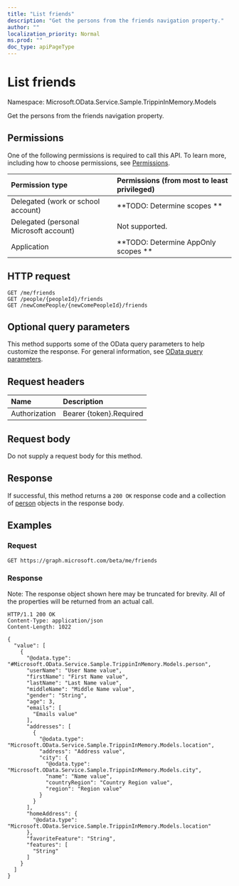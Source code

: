 ```yaml
---
title: "List friends"
description: "Get the persons from the friends navigation property."
author: ""
localization_priority: Normal
ms.prod: ""
doc_type: apiPageType
---
```


# List friends

Namespace: Microsoft.OData.Service.Sample.TrippinInMemory.Models

Get the persons from the friends navigation property.

## Permissions
One of the following permissions is required to call this API. To learn more, including how to choose permissions, see [Permissions](/concepts/permissions-reference.md).

|Permission type|Permissions (from most to least privileged)|
|:---|:---|
|Delegated (work or school account)|**TODO: Determine scopes **|
|Delegated (personal Microsoft account)|Not supported.|
|Application|**TODO: Determine AppOnly scopes **|

## HTTP request
<!-- {
  "blockType": "ignored"
}
-->
``` http
GET /me/friends
GET /people/{peopleId}/friends
GET /newComePeople/{newComePeopleId}/friends
```

## Optional query parameters
This method supports some of the OData query parameters to help customize the response. For general information, see [OData query parameters](/graph/query-parameters).

## Request headers
|Name|Description|
|:---|:---|
|Authorization|Bearer {token}.Required|

## Request body
Do not supply a request body for this method.

## Response
If successful, this method returns a `200 OK` response code and a collection of [person](../resources/person.md) objects in the response body.

## Examples

### Request
<!-- {
  "blockType": "request",
  "name": "get_person"
}
-->
``` http
GET https://graph.microsoft.com/beta/me/friends
```

### Response
Note: The response object shown here may be truncated for brevity. All of the properties will be returned from an actual call.
<!-- {
  "blockType": "response",
  "truncated": true,
  "@odata.type": "collection(microsoft.odata.service.sample.trippininmemory.models.person)"
}
-->
``` http
HTTP/1.1 200 OK
Content-Type: application/json
Content-Length: 1022

{
  "value": [
    {
      "@odata.type": "#Microsoft.OData.Service.Sample.TrippinInMemory.Models.person",
      "userName": "User Name value",
      "firstName": "First Name value",
      "lastName": "Last Name value",
      "middleName": "Middle Name value",
      "gender": "String",
      "age": 3,
      "emails": [
        "Emails value"
      ],
      "addresses": [
        {
          "@odata.type": "Microsoft.OData.Service.Sample.TrippinInMemory.Models.location",
          "address": "Address value",
          "city": {
            "@odata.type": "Microsoft.OData.Service.Sample.TrippinInMemory.Models.city",
            "name": "Name value",
            "countryRegion": "Country Region value",
            "region": "Region value"
          }
        }
      ],
      "homeAddress": {
        "@odata.type": "Microsoft.OData.Service.Sample.TrippinInMemory.Models.location"
      },
      "favoriteFeature": "String",
      "features": [
        "String"
      ]
    }
  ]
}
```

